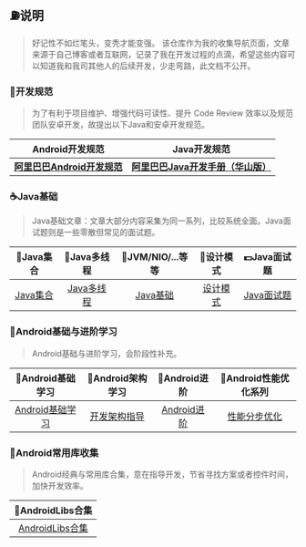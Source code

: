 ## :fuelpump:说明 ##

> 好记性不如烂笔头，变秃才能变强。
> 该仓库作为我的收集导航页面，文章来源于自己博客或者互联网，记录了我在开发过程的点滴，希望这些内容可以知道我和我司其他人的后续开发，少走弯路，此文档不公开。
### :triangular_ruler:开发规范 ###
>为了有利于项目维护、增强代码可读性、提升 Code Review 效率以及规范团队安卓开发，故提出以下Java和安卓开发规范。

|               **Android开发规范**                |                       **Java开发规范**                       |
| :----------------------------------------------: | :----------------------------------------------------------: |
| [**阿里巴巴Android开发规范**](src/alibabaandroid.pdf) | [**阿里巴巴Java开发手册（华山版）**](https://github.com/alibaba/p3c/blob/master/%E9%98%BF%E9%87%8C%E5%B7%B4%E5%B7%B4Java%E5%BC%80%E5%8F%91%E6%89%8B%E5%86%8C%EF%BC%88%E5%8D%8E%E5%B1%B1%E7%89%88%EF%BC%89.pdf) |



### :coffee:Java基础 ###

> Java基础文章：文章大部分内容采集为同一系列，比较系统全面。Java面试题则是一些零散但常见的面试题。

| :book:Java集合 | :memo:Java多线程 | :ski:JVM/NIO/...等等 | :guitar:设计模式 |:dollar:Java面试题 |
| :------:| :------: | :------: |:------: |:------: |
| [Java集合](src/collection.md) | [Java多线程](src/thread.md) | [Java基础](src/javabasic.md) |[设计模式](src/designmode.md) |[Java面试题](src/interview.md) |
### :icecream:Android基础与进阶学习 ###
>Android基础与进阶学习，会阶段性补充。

|      **:custard:Android基础学习**      |           :sushi:Android架构学习           |         :cake:Android进阶          |       **:beers:Android性能优化**系列       |
| :------------------------------------: | :----------------------------------------: | :--------------------------------: | :----------------------------------------: |
| [Android基础学习](src/androidbasic.md) | [开发架构指导](src/androidarchitecture.md) | [Android进阶](src/androidskill.md) | [性能分步优化](src/androidoptimization.md) |



### :lollipop:Android常用库收集 ###

>Android经典与常用库合集，意在指导开发，节省寻找方案或者控件时间，加快开发效率。

| :candy:AndroidLibs合集 |
| :------: |
| [AndroidLibs合集](src/androidlibs.md) |

